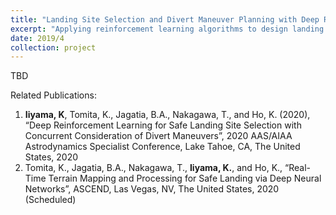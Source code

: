 ```yaml
---
title: "Landing Site Selection and Divert Maneuver Planning with Deep Reinforcement Learning (2020/1 - Present)"
excerpt: "Applying reinforcement learning algorithms to design landing site selection policy and closed-loop controller for hazard detection and avoidance <br/><img src='/images/landing_trajectory.png'>"
date: 2019/4
collection: project
---
```


TBD

Related Publications:
1. **Iiyama, K**, Tomita, K., Jagatia, B.A., Nakagawa, T., and Ho, K. (2020), “Deep Reinforcement Learning for Safe Landing Site Selection with Concurrent Consideration of Divert Maneuvers”, 2020 AAS/AIAA Astrodynamics Specialist Conference, Lake Tahoe, CA, The United States, 2020
2. Tomita, K., Jagatia, B.A., Nakagawa, T., **Iiyama, K.**, and Ho, K., “Real-Time Terrain Mapping and Processing for Safe Landing via Deep Neural Networks”, ASCEND, Las Vegas, NV, The United States, 2020 (Scheduled)